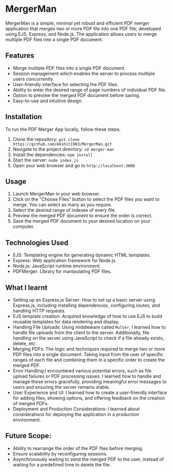 # MergerMan

MergerMan is a simple, minimal yet robust and efficient PDF merger application that merges two or more PDF file into one PDF file; developed using EJS, Express, and Node.js. The application allows users to merge multiple PDF files into a single PDF document.

## Features

- Merge multiple PDF files into a single PDF document.
- Session management which enables the server to process multiple users concurrently.
- User-friendly interface for selecting the PDF files.
- Ability to enter the desired range of page numbers of individual PDF file.
- Option to preview the merged PDF document before saving.
- Easy-to-use and intuitive design.

## Installation

To run the PDF Merger App locally, follow these steps:

1. Clone the repository: `git clone https://github.com/Akshit1903/MergerMan.git`
2. Navigate to the project directory: `cd merger-man`
3. Install the dependencies: `npm install`
4. Start the server: `node index.js`
5. Open your web browser and go to `http://localhost:3000`

## Usage

1. Launch MergerMan in your web browser.
2. Click on the "Choose Files" button to select the PDF files you want to merge. You can select as many as you require.
3. Select the desired range of indexes of every file.
4. Preview the merged PDF document to ensure the order is correct.
5. Save the merged PDF document to your desired location on your computer.

## Technologies Used

- EJS: Templating engine for generating dynamic HTML templates.
- Express: Web application framework for Node.js.
- Node.js: JavaScript runtime environment.
- PDFMerger: Library for manipulating PDF files.

## What I learnt

- Setting up an Express.js Server: How to set up a basic server using Express.js, including installing dependencies, configuring routes, and handling HTTP requests.
- EJS template creation: Acquired knowledge of how to use EJS to build reusable templates for data rendering and display.
- Handling File Uploads: Using middleware called `Multer`, I learned how to handle file uploads from the client to the server. Additionally, file handling on the server using JavaScript to check if a file already exists, delete, etc.
- Merging PDFs: The logic and techniques required to merge two or more PDF files into a single document. Taking input from the user of specific ranges of each file and combining them in a specific order to create the merged PDF.
- Error Handling:I encountered various potential errors, such as file upload failures or PDF processing issues. I learned how to handle and manage these errors gracefully, providing meaningful error messages to users and ensuring the server remains stable.
- User Experience and UI: I learned how to create a user-friendly interface for adding files, showing options, and offering feedback on the creation of merged PDFs.
- Deployment and Production Considerations: I learned about considerations for deploying the application in a production environment.

## Future Scope:

- Ability to rearrange the order of the PDF files before merging.
- Ensure scalability by reconfiguring sessions.
- Asynchronously waiting to send the merged PDF to the user, instead of waiting for a predefined time to delete the file.
